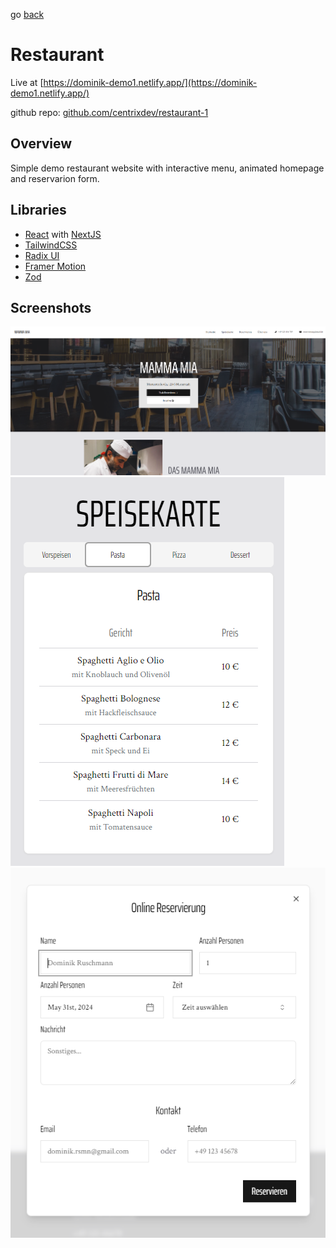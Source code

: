 go [back](../../README.md)

# Restaurant

Live at [https://dominik-demo1.netlify.app/](https://dominik-demo1.netlify.app/)

github repo: [github.com/centrixdev/restaurant-1](https://github.com/centrixdev/youtube-info-extension)

## Overview

Simple demo restaurant website with interactive menu, animated homepage and reservarion form.

## Libraries

- [React](https://react.dev/) with [NextJS](https://nextjs.org/)
- [TailwindCSS](https://tailwindcss.com/)
- [Radix UI](https://www.radix-ui.com/)
- [Framer Motion](https://www.radix-ui.com/)
- [Zod](https://zod.dev/)

## Screenshots

![Screenshot 1](images/screenshot1.png)
![Screenshot 2](images/screenshot2.png)
![Screenshot 3](images/screenshot3.png)
